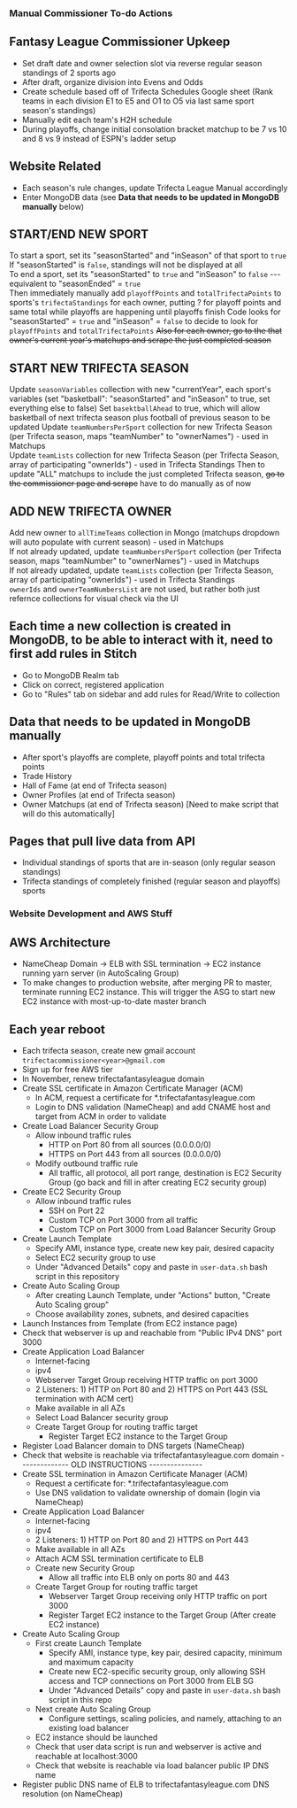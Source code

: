 ### Manual Commissioner To-do Actions

## Fantasy League Commissioner Upkeep

- Set draft date and owner selection slot via reverse regular season standings of 2 sports ago
- After draft, organize division into Evens and Odds
- Create schedule based off of Trifecta Schedules Google sheet (Rank teams in each division E1 to E5 and O1 to O5 via last same sport season's standings)
- Manually edit each team's H2H schedule
- During playoffs, change initial consolation bracket matchup to be 7 vs 10 and 8 vs 9 instead of ESPN's ladder setup

## Website Related

- Each season's rule changes, update Trifecta League Manual accordingly
- Enter MongoDB data (see **Data that needs to be updated in MongoDB manually** below)

## START/END NEW SPORT

To start a sport, set its "seasonStarted" and "inSeason" of that sport to `true`  
If "seasonStarted" is `false`, standings will not be displayed at all  
To end a sport, set its "seasonStarted" to `true` and "inSeason" to `false` --- equivalent to "seasonEnded" = `true`  
Then immediately manually add `playoffPoints` and `totalTrifectaPoints` to sports's `trifectaStandings` for each owner, putting ? for playoff points and same total while playoffs are happening until playoffs finish
Code looks for "seasonStarted" = `true` and "inSeason" = `false` to decide to look for `playoffPoints` and `totalTrifectaPoints`
~~Also for each owner, go to the that owner's current year's matchups and scrape the just completed season~~

## START NEW TRIFECTA SEASON

Update `seasonVariables` collection with new "currentYear", each sport's variables (set "basketball": "seasonStarted" and "inSeason" to true, set everything else to false)
Set `basektballAhead` to true, which will allow basketball of next trifecta season plus football of previous season to be updated
Update `teamNumbersPerSport` collection for new Trifecta Season (per Trifecta season, maps "teamNumber" to "ownerNames") - used in Matchups  
Update `teamLists` collection for new Trifecta Season (per Trifecta Season, array of participating "ownerIds") - used in Trifecta Standings
Then to update "ALL" matchups to include the just completed Trifecta season, ~~go to the commissioner page and scrape~~ have to do manually as of now

## ADD NEW TRIFECTA OWNER

Add new owner to `allTimeTeams` collection in Mongo (matchups dropdown will auto populate with current season) - used in Matchups  
If not already updated, update `teamNumbersPerSport` collection (per Trifecta season, maps "teamNumber" to "ownerNames") - used in Matchups  
If not already updated, update `teamLists` collection (per Trifecta Season, array of participating "ownerIds") - used in Trifecta Standings  
`ownerIds` and `ownerTeamNumbersList` are not used, but rather both just refernce collections for visual check via the UI

## Each time a new collection is created in MongoDB, to be able to interact with it, need to first add rules in Stitch

- Go to MongoDB Realm tab
- Click on correct, registered application
- Go to "Rules" tab on sidebar and add rules for Read/Write to collection

## Data that needs to be updated in MongoDB manually

- After sport's playoffs are complete, playoff points and total trifecta points
- Trade History
- Hall of Fame (at end of Trifecta season)
- Owner Profiles (at end of Trifecta season)
- Owner Matchups (at end of Trifecta season) [Need to make script that will do this automatically]

## Pages that pull live data from API

- Individual standings of sports that are in-season (only regular season standings)
- Trifecta standings of completely finished (regular season and playoffs) sports

### Website Development and AWS Stuff

## AWS Architecture

- NameCheap Domain -> ELB with SSL termination -> EC2 instance running yarn server (in AutoScaling Group)
- To make changes to production website, after merging PR to master, terminate running EC2 instance. This will trigger the ASG to start new EC2 instance with most-up-to-date master branch

## Each year reboot

- Each trifecta season, create new gmail account `trifectacommissioner<year>@gmail.com`
- Sign up for free AWS tier
- In November, renew trifectafantasyleague domain
- Create SSL certificate in Amazon Certificate Manager (ACM)
  - In ACM, request a certificate for \*.trifectafantasyleague.com
  - Login to DNS validation (NameCheap) and add CNAME host and target from ACM in order to validate
- Create Load Balancer Security Group
  - Allow inbound traffic rules
    - HTTP on Port 80 from all sources (0.0.0.0/0)
    - HTTPS on Port 443 from all sources (0.0.0.0/0)
  - Modify outbound traffic rule
    - All traffic, all protocol, all port range, destination is EC2 Security Group (go back and fill in after creating EC2 security group)
- Create EC2 Security Group
  - Allow inbound traffic rules
    - SSH on Port 22
    - Custom TCP on Port 3000 from all traffic
    - Custom TCP on Port 3000 from Load Balancer Security Group 
- Create Launch Template
  - Specify AMI, instance type, create new key pair, desired capacity
  - Select EC2 security group to use
  - Under "Advanced Details" copy and paste in `user-data.sh` bash script in this repository
- Create Auto Scaling Group
  - After creating Launch Template, under "Actions" button, "Create Auto Scaling group"
  - Choose availability zones, subnets, and desired capacities
- Launch Instances from Template (from EC2 instance page)
- Check that webserver is up and reachable from "Public IPv4 DNS" port 3000
- Create Application Load Balancer
  - Internet-facing
  - ipv4
  - Webserver Target Group receiving HTTP traffic on port 3000
  - 2 Listeners: 1) HTTP on Port 80 and 2) HTTPS on Port 443 (SSL termination with ACM cert)
  - Make available in all AZs
  - Select Load Balancer security group
  - Create Target Group for routing traffic target
    - Register Target EC2 instance to the Target Group
- Register Load Balancer domain to DNS targets (NameCheap)
- Check that website is reachable via trifectafantasyleague.com domain
-------------- OLD INSTRUCTIONS ---------------
- Create SSL termination in Amazon Certificate Manager (ACM)
  - Request a certificate for: \*.trifectafantasyleague.com
  - Use DNS validation to validate ownership of domain (login via NameCheap)
- Create Application Load Balancer
  - Internet-facing
  - ipv4
  - 2 Listeners: 1) HTTP on Port 80 and 2) HTTPS on Port 443
  - Make available in all AZs
  - Attach ACM SSL termination certificate to ELB
  - Create new Security Group
    - Allow all traffic into ELB only on ports 80 and 443
  - Create Target Group for routing traffic target
    - Webserver Target Group receiving only HTTP traffic on port 3000
    - Register Target EC2 instance to the Target Group (After create EC2 instance)
- Create Auto Scaling Group
  - First create Launch Template
    - Specify AMI, instance type, key pair, desired capacity, minimum and maximum capacity
    - Create new EC2-specific security group, only allowing SSH access and TCP connections on Port 3000 from ELB SG
    - Under "Advanced Details" copy and paste in `user-data.sh` bash script in this repo
  - Next create Auto Scaling Group
    - Configure settings, scaling policies, and namely, attaching to an existing load balancer
  - EC2 instance should be launched
  - Check that user data script is run and webserver is active and reachable at localhost:3000
  - Check that website is reachable via load balancer public IP DNS name
- Register public DNS name of ELB to trifectafantasyleague.com DNS resolution (on NameCheap)

